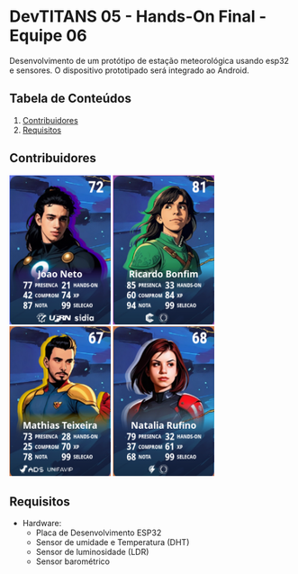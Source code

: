 # DevTITANS 05 - Hands-On Final - Equipe 06
Desenvolvimento de um protótipo de estação meteorológica usando esp32 e sensores. O dispositivo prototipado será integrado ao Android.

## Tabela de Conteúdos
1. [Contribuidores](#contribuidores)
2. [Requisitos](#requisitos)

## Contribuidores
<img src="https://github.com/mathiasgteixeira/Hands-On-Projeto-Final/blob/main/assets/joao-hero.png" width="180" > <img src="https://github.com/mathiasgteixeira/Hands-On-Projeto-Final/blob/main/assets/ricardo-hero.png" width="180" > <img src="https://github.com/mathiasgteixeira/Hands-On-Projeto-Final/blob/main/assets/mathias-hero.png" width="180" > <img src="https://github.com/mathiasgteixeira/Hands-On-Projeto-Final/blob/main/assets/natalia-hero.png" width="180" >

## Requisitos
- Hardware:
  - Placa de Desenvolvimento ESP32
  - Sensor de umidade e Temperatura (DHT)
  - Sensor de luminosidade (LDR)
  - Sensor barométrico
